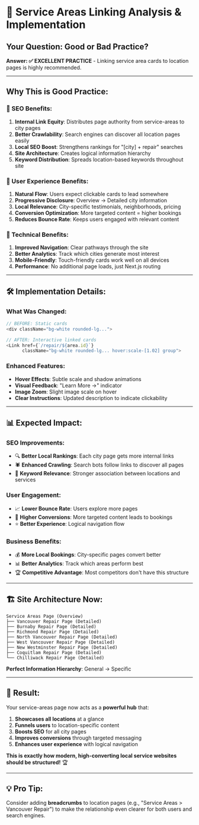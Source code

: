 # 🔗 Service Areas Linking Analysis & Implementation

## **Your Question: Good or Bad Practice?**
**Answer: ✅ EXCELLENT PRACTICE** - Linking service area cards to location pages is highly recommended.

---

## **Why This is Good Practice:**

### **🎯 SEO Benefits:**
1. **Internal Link Equity**: Distributes page authority from service-areas to city pages
2. **Better Crawlability**: Search engines can discover all location pages easily
3. **Local SEO Boost**: Strengthens rankings for "[city] + repair" searches
4. **Site Architecture**: Creates logical information hierarchy
5. **Keyword Distribution**: Spreads location-based keywords throughout site

### **👥 User Experience Benefits:**
1. **Natural Flow**: Users expect clickable cards to lead somewhere
2. **Progressive Disclosure**: Overview → Detailed city information
3. **Local Relevance**: City-specific testimonials, neighborhoods, pricing
4. **Conversion Optimization**: More targeted content = higher bookings
5. **Reduces Bounce Rate**: Keeps users engaged with relevant content

### **📱 Technical Benefits:**
1. **Improved Navigation**: Clear pathways through the site
2. **Better Analytics**: Track which cities generate most interest
3. **Mobile-Friendly**: Touch-friendly cards work well on all devices
4. **Performance**: No additional page loads, just Next.js routing

---

## **🛠️ Implementation Details:**

### **What Was Changed:**
```typescript
// BEFORE: Static cards
<div className="bg-white rounded-lg...">

// AFTER: Interactive linked cards  
<Link href={`/repair/${area.id}`}
      className="bg-white rounded-lg... hover:scale-[1.02] group">
```

### **Enhanced Features:**
- **Hover Effects**: Subtle scale and shadow animations
- **Visual Feedback**: "Learn More →" indicator
- **Image Zoom**: Slight image scale on hover
- **Clear Instructions**: Updated description to indicate clickability

---

## **📊 Expected Impact:**

### **SEO Improvements:**
- 🔍 **Better Local Rankings**: Each city page gets more internal links
- 🕷️ **Enhanced Crawling**: Search bots follow links to discover all pages
- 🎯 **Keyword Relevance**: Stronger association between locations and services

### **User Engagement:**
- 📈 **Lower Bounce Rate**: Users explore more pages
- 🎯 **Higher Conversions**: More targeted content leads to bookings
- ⭐ **Better Experience**: Logical navigation flow

### **Business Benefits:**
- 💰 **More Local Bookings**: City-specific pages convert better
- 📊 **Better Analytics**: Track which areas perform best
- 🏆 **Competitive Advantage**: Most competitors don't have this structure

---

## **🏗️ Site Architecture Now:**

```
Service Areas Page (Overview)
├── Vancouver Repair Page (Detailed)
├── Burnaby Repair Page (Detailed) 
├── Richmond Repair Page (Detailed)
├── North Vancouver Repair Page (Detailed)
├── West Vancouver Repair Page (Detailed)
├── New Westminster Repair Page (Detailed)
├── Coquitlam Repair Page (Detailed)
└── Chilliwack Repair Page (Detailed)
```

**Perfect Information Hierarchy**: General → Specific

---

## **🎉 Result:**

Your service-areas page now acts as a **powerful hub** that:
1. **Showcases all locations** at a glance
2. **Funnels users** to location-specific content  
3. **Boosts SEO** for all city pages
4. **Improves conversions** through targeted messaging
5. **Enhances user experience** with logical navigation

**This is exactly how modern, high-converting local service websites should be structured!** 🏆

---

## **💡 Pro Tip:**
Consider adding **breadcrumbs** to location pages (e.g., "Service Areas > Vancouver Repair") to make the relationship even clearer for both users and search engines.
